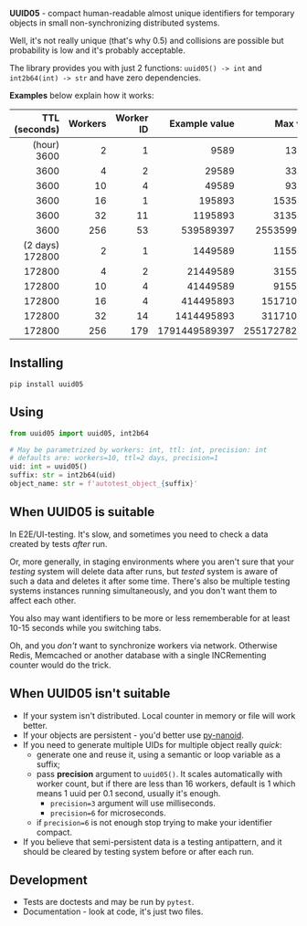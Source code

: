 **UUID05** - compact human-readable almost unique identifiers for temporary objects
in small non-synchronizing distributed systems.

Well, it's not really unique (that's why 0.5) and collisions are possible
but probability is low and it's probably acceptable.

The library provides you with just 2 functions: `uuid05() -> int` and `int2b64(int) -> str` and have zero dependencies.

**Examples** below explain how it works:

| TTL <br/>(seconds) | Workers | Worker ID | Example value |     Max value | int2b64(max_value) |
|-------------------:|--------:|----------:|--------------:|--------------:|--------------------|
|        (hour) 3600 |       2 |         1 |          9589 |        132400 | AgUw               |
|               3600 |       4 |         2 |         29589 |        332400 | BRJw               |
|               3600 |      10 |         4 |         49589 |        932400 | Djow               |
|               3600 |      16 |         1 |        195893 |      15356400 | 6lHw               |
|               3600 |      32 |        11 |       1195893 |      31356400 | Ad518A             |
|               3600 |     256 |        53 |     539589397 |   25535996400 | BfIQYfA            |
|    (2 days) 172800 |       2 |         1 |       1449589 |      11555200 | sFGA               |
|             172800 |       4 |         2 |      21449589 |      31555200 | AeF-gA             |
|             172800 |      10 |         4 |      41449589 |      91555200 | BXUFgA             |
|             172800 |      16 |         4 |     414495893 |    1517107200 | Wm04AA             |
|             172800 |      32 |        14 |    1414495893 |    3117107200 | uctIAA             |
|             172800 |     256 |       179 | 1791449589397 | 2551727827200 | AlIe1KkA           |

## Installing

``` shell
pip install uuid05
```

## Using

``` python
from uuid05 import uuid05, int2b64

# May be parametrized by workers: int, ttl: int, precision: int
# defaults are: workers=10, ttl=2 days, precision=1
uid: int = uuid05()
suffix: str = int2b64(uid)
object_name: str = f'autotest_object_{suffix}'
```

## When UUID05 is suitable

In E2E/UI-testing. It's slow, and sometimes you need to check a data created by tests _after_ run.

Or, more generally, in staging environments where you aren't sure that your _testing_ system 
will delete data after runs, but _tested_ system is aware of such a data and deletes it after some time.
There's also be multiple testing systems instances running simultaneously, and you don't want them to affect each other.

You also may want identifiers to be more or less rememberable for at least 10-15 seconds while you switching tabs.

Oh, and you _don't_ want to synchronize workers via network.
Otherwise Redis, Memcached or another database with a single INCRementing counter would do the trick.

## When UUID05 isn't suitable

- If your system isn't distributed. Local counter in memory or file will work better.
- If your objects are persistent - you'd better use [py-nanoid](https://github.com/puyuan/py-nanoid). 
- If you need to generate multiple UIDs for multiple object really _quick_:
  - generate one and reuse it, using a semantic or loop variable as a suffix;
  - pass **precision** argument to `uuid05()`. It scales automatically with worker count, but if there are less than 16 workers, default is 1 which means 1 uuid per 0.1 second, usually it's enough.
    - `precision=3` argument will use milliseconds.
    - `precision=6` for microseconds.
  - if `precision=6` is not enough stop trying to make your identifier compact.
- If you believe that semi-persistent data is a testing antipattern, 
  and it should be cleared by testing system before or after each run.

## Development

- Tests are doctests and may be run by `pytest`.
- Documentation - look at code, it's just two files.
